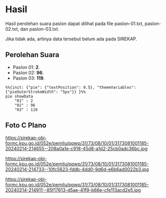 # Hasil

Hasil perolehan suara paslon dapat dilihat pada file paslon-01.txt, paslon-02.txt, dan paslon-03.txt.

Jika tidak ada, artinya data tersebut belum ada pada SIREKAP.

## Perolehan Suara

 * Paslon 01: **2**.
 * Paslon 02: **96**.
 * Paslon 03: **119**.

```mermaid
%%{init: {"pie": {"textPosition": 0.5}, "themeVariables": {"pieOuterStrokeWidth": "5px"}} }%%
pie showData
    "01" : 2
    "02" : 96
    "03" : 119
```
## Foto C Plano

https://sirekap-obj-formc.kpu.go.id/052e/pemilu/ppwp/31/73/08/10/01/3173081001185-20240214-214655--208a0a1e-c918-45d8-a1d2-25cb0adc36bc.jpg

https://sirekap-obj-formc.kpu.go.id/052e/pemilu/ppwp/31/73/08/10/01/3173081001185-20240214-214733--10fc5623-fddb-4dd0-9d6d-e6b6ad0022b3.jpg

https://sirekap-obj-formc.kpu.go.id/052e/pemilu/ppwp/31/73/08/10/01/3173081001185-20240214-214911--85f17613-d5ae-41f9-b66e-cfe113acd2e5.jpg
